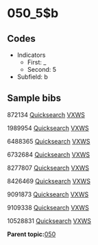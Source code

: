 # 050\_5$b

## Codes

-   Indicators
    -   First: \_
    -   Second: 5
-   Subfield: b

## Sample bibs

872134 [Quicksearch](https://search.library.yale.edu/catalog/872134) [VXWS](http://prodorbis.library.yale.edu:7014/vxws/GetHoldingsService?bibId=872134)

1989954 [Quicksearch](https://search.library.yale.edu/catalog/1989954) [VXWS](http://prodorbis.library.yale.edu:7014/vxws/GetHoldingsService?bibId=1989954)

6488365 [Quicksearch](https://search.library.yale.edu/catalog/6488365) [VXWS](http://prodorbis.library.yale.edu:7014/vxws/GetHoldingsService?bibId=6488365)

6732684 [Quicksearch](https://search.library.yale.edu/catalog/6732684) [VXWS](http://prodorbis.library.yale.edu:7014/vxws/GetHoldingsService?bibId=6732684)

8277807 [Quicksearch](https://search.library.yale.edu/catalog/8277807) [VXWS](http://prodorbis.library.yale.edu:7014/vxws/GetHoldingsService?bibId=8277807)

8426469 [Quicksearch](https://search.library.yale.edu/catalog/8426469) [VXWS](http://prodorbis.library.yale.edu:7014/vxws/GetHoldingsService?bibId=8426469)

9091873 [Quicksearch](https://search.library.yale.edu/catalog/9091873) [VXWS](http://prodorbis.library.yale.edu:7014/vxws/GetHoldingsService?bibId=9091873)

9109338 [Quicksearch](https://search.library.yale.edu/catalog/9109338) [VXWS](http://prodorbis.library.yale.edu:7014/vxws/GetHoldingsService?bibId=9109338)

10528831 [Quicksearch](https://search.library.yale.edu/catalog/10528831) [VXWS](http://prodorbis.library.yale.edu:7014/vxws/GetHoldingsService?bibId=10528831)

**Parent topic:**[050](../../tags/050/050.md)


